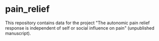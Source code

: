 # pain_relief

This repository contains data for the project "The autonomic pain relief response is independent of self or social influence on pain" (unpublished manuscript).
